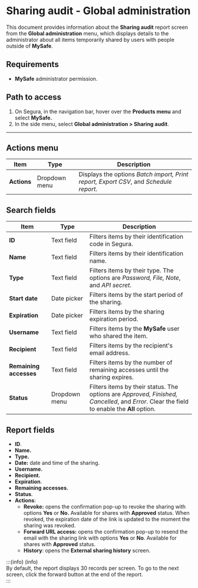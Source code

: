 # Sharing audit - Global administration

This document provides information about the **Sharing audit** report screen from the **Global administration** menu, which displays details to the administrator about all items temporarily shared by users with people outside of **MySafe**.

## Requirements

* **MySafe** administrator permission.

## Path to access

1. On Segura, in the navigation bar, hover over the **Products menu** and select **MySafe.**  
2. In the side menu, select **Global administration \> Sharing audit**.

---

## Actions menu

| Item | Type | Description |
| ----- | ----- | ----- |
| **Actions** | Dropdown menu | Displays the options *Batch import, Print report, Export CSV*, and *Schedule report*. |

## Search fields

| Item | Type | Description |
| ----- | ----- | ----- |
| **ID** | Text field | Filters items by their identification code in Segura. |
| **Name** | Text field | Filters items by their identification name. |
| **Type** | Text field | Filters items by their type. The options are *Password, File, Note*, and *API secret*. |
| **Start date** | Date picker | Filters items by the start period of the sharing. |
| **Expiration** | Date picker | Filters items by the sharing expiration period. |
| **Username** | Text field | Filters items by the **MySafe** user who shared the item. |
| **Recipient** | Text field | Filters items by the recipient's email address. |
| **Remaining accesses** | Text field | Filters items by the number of remaining accesses until the sharing expires. |
| **Status** | Dropdown menu | Filters items by their status. The options are *Approved, Finished, Cancelled*, and *Error*. Clear the field to enable the **All** option. |

## Report fields

* **ID**.  
* **Name.**  
* **Type.**  
* **Date:** date and time of the sharing.  
* **Username.**  
* **Recipient.**  
* **Expiration**.  
* **Remaining accesses.**  
* **Status**.  
* **Actions**:  
  * **Revoke:** opens the confirmation pop-up to revoke the sharing with options **Yes** or **No.** Available for shares with **Approved** status. When revoked, the expiration date of the link is updated to the moment the sharing was revoked.  
  * **Forward URL access:** opens the confirmation pop-up to resend the email with the sharing link with options **Yes** or **No**. Available for shares with **Approved** status.  
  * **History**: opens the **External sharing history** screen.

:::(info) (info)  
By default, the report displays 30 records per screen. To go to the next screen, click the forward button at the end of the report.  
:::
